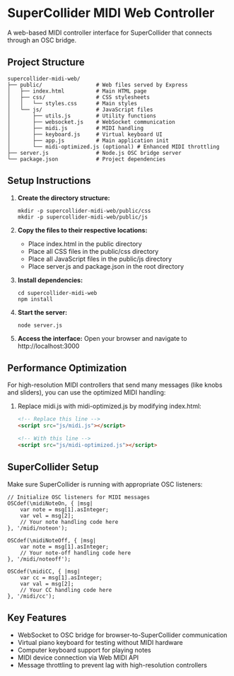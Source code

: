 # SuperCollider MIDI Web Controller

A web-based MIDI controller interface for SuperCollider that connects through an OSC bridge.

## Project Structure

```
supercollider-midi-web/
├── public/                 # Web files served by Express
│   ├── index.html          # Main HTML page
│   ├── css/                # CSS stylesheets
│   │   └── styles.css      # Main styles
│   └── js/                 # JavaScript files
│       ├── utils.js        # Utility functions
│       ├── websocket.js    # WebSocket communication
│       ├── midi.js         # MIDI handling
│       ├── keyboard.js     # Virtual keyboard UI
│       ├── app.js          # Main application init
│       └── midi-optimized.js (optional) # Enhanced MIDI throttling
├── server.js               # Node.js OSC bridge server
└── package.json            # Project dependencies
```

## Setup Instructions

1. **Create the directory structure:**
   ```
   mkdir -p supercollider-midi-web/public/css
   mkdir -p supercollider-midi-web/public/js
   ```

2. **Copy the files to their respective locations:**
   - Place index.html in the public directory
   - Place all CSS files in the public/css directory
   - Place all JavaScript files in the public/js directory
   - Place server.js and package.json in the root directory

3. **Install dependencies:**
   ```
   cd supercollider-midi-web
   npm install
   ```

4. **Start the server:**
   ```
   node server.js
   ```

5. **Access the interface:**
   Open your browser and navigate to http://localhost:3000

## Performance Optimization

For high-resolution MIDI controllers that send many messages (like knobs and sliders), you can use the optimized MIDI handling:

1. Replace midi.js with midi-optimized.js by modifying index.html:
   ```html
   <!-- Replace this line -->
   <script src="js/midi.js"></script>
   
   <!-- With this line -->
   <script src="js/midi-optimized.js"></script>
   ```

## SuperCollider Setup

Make sure SuperCollider is running with appropriate OSC listeners:

```supercollider
// Initialize OSC listeners for MIDI messages
OSCdef(\midiNoteOn, { |msg|
    var note = msg[1].asInteger;
    var vel = msg[2];
    // Your note handling code here
}, '/midi/noteon');

OSCdef(\midiNoteOff, { |msg|
    var note = msg[1].asInteger;
    // Your note-off handling code here
}, '/midi/noteoff');

OSCdef(\midiCC, { |msg|
    var cc = msg[1].asInteger;
    var val = msg[2];
    // Your CC handling code here
}, '/midi/cc');
```

## Key Features

- WebSocket to OSC bridge for browser-to-SuperCollider communication
- Virtual piano keyboard for testing without MIDI hardware
- Computer keyboard support for playing notes
- MIDI device connection via Web MIDI API
- Message throttling to prevent lag with high-resolution controllers